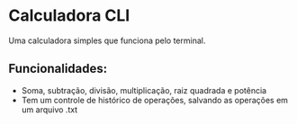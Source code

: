 # Calculadora CLI
Uma calculadora simples que funciona pelo terminal.
## Funcionalidades:
- Soma, subtração, divisão, multiplicação, raiz quadrada e potência
- Tem um controle de histórico de operações, salvando as operações em um arquivo .txt
